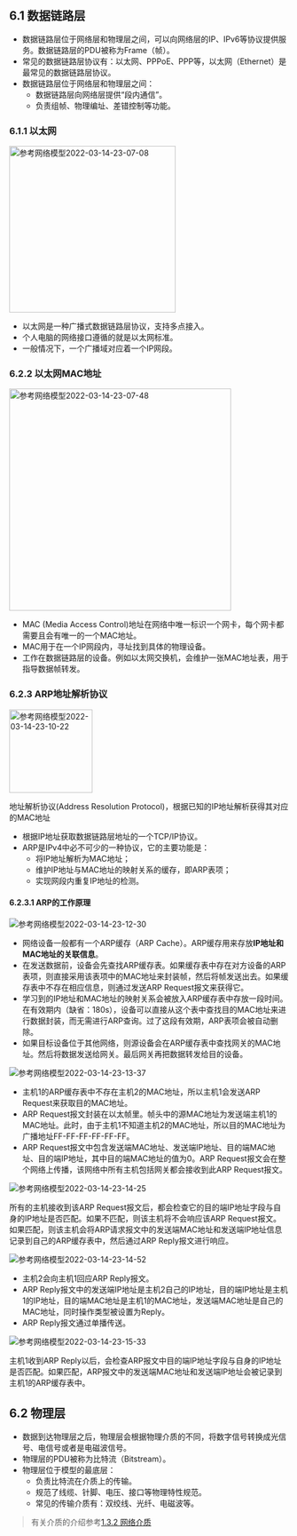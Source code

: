 
## 6.1 数据链路层

- 数据链路层位于网络层和物理层之间，可以向网络层的IP、IPv6等协议提供服务。数据链路层的PDU被称为Frame（帧）。
- 常见的数据链路层协议有：以太网、PPPoE、PPP等，以太网（Ethernet）是最常见的数据链路层协议。
- 数据链路层位于网络层和物理层之间：
  - 数据链路层向网络层提供“段内通信”。
  - 负责组帧、物理编址、差错控制等功能。

### 6.1.1 以太网

<img src="https://linley.oss-cn-shanghai.aliyuncs.com/typora_image/参考网络模型2022-03-14-23-07-08.png" alt="参考网络模型2022-03-14-23-07-08" width="300" height="">

- 以太网是一种广播式数据链路层协议，支持多点接入。
- 个人电脑的网络接口遵循的就是以太网标准。
- 一般情况下，一个广播域对应着一个IP网段。

### 6.2.2 以太网MAC地址

<img src="https://linley.oss-cn-shanghai.aliyuncs.com/typora_image/参考网络模型2022-03-14-23-07-48.png" alt="参考网络模型2022-03-14-23-07-48" width="400" height="">

- MAC (Media Access Control)地址在网络中唯一标识一个网卡，每个网卡都需要且会有唯一的一个MAC地址。
- MAC用于在一个IP网段内，寻址找到具体的物理设备。
- 工作在数据链路层的设备。例如以太网交换机，会维护一张MAC地址表，用于指导数据帧转发。

### 6.2.3 ARP地址解析协议

<img src="https://linley.oss-cn-shanghai.aliyuncs.com/typora_image/参考网络模型2022-03-14-23-10-22.png" alt="参考网络模型2022-03-14-23-10-22" width="" height="150">

地址解析协议(Address Resolution Protocol)，根据已知的IP地址解析获得其对应的MAC地址

- 根据IP地址获取数据链路层地址的一个TCP/IP协议。
- ARP是IPv4中必不可少的一种协议，它的主要功能是：
  - 将IP地址解析为MAC地址；
  - 维护IP地址与MAC地址的映射关系的缓存，即ARP表项；
  - 实现网段内重复IP地址的检测。

#### 6.2.3.1 ARP的工作原理

<img src="https://linley.oss-cn-shanghai.aliyuncs.com/typora_image/参考网络模型2022-03-14-23-12-30.png" alt="参考网络模型2022-03-14-23-12-30" width="" height="">

- 网络设备一般都有一个ARP缓存（ARP Cache）。ARP缓存用来存放**IP地址和MAC地址的关联信息**。
- 在发送数据前，设备会先查找ARP缓存表。如果缓存表中存在对方设备的ARP表项，则直接采用该表项中的MAC地址来封装帧，然后将帧发送出去。如果缓存表中不存在相应信息，则通过发送ARP Request报文来获得它。
- 学习到的IP地址和MAC地址的映射关系会被放入ARP缓存表中存放一段时间。在有效期内（缺省：180s），设备可以直接从这个表中查找目的MAC地址来进行数据封装，而无需进行ARP查询。过了这段有效期，ARP表项会被自动删除。
- 如果目标设备位于其他网络，则源设备会在ARP缓存表中查找网关的MAC地址。然后将数据发送给网关。最后网关再把数据转发给目的设备。

<img src="https://linley.oss-cn-shanghai.aliyuncs.com/typora_image/参考网络模型2022-03-14-23-13-37.png" alt="参考网络模型2022-03-14-23-13-37" width="" height="">

- 主机1的ARP缓存表中不存在主机2的MAC地址，所以主机1会发送ARP Request来获取目的MAC地址。
- ARP Request报文封装在以太帧里。帧头中的源MAC地址为发送端主机1的MAC地址。此时，由于主机1不知道主机2的MAC地址，所以目的MAC地址为广播地址FF-FF-FF-FF-FF-FF。
- ARP Request报文中包含发送端MAC地址、发送端IP地址、目的端MAC地址、目的端IP地址，其中目的端MAC地址的值为0。ARP Request报文会在整个网络上传播，该网络中所有主机包括网关都会接收到此ARP Request报文。

<img src="https://linley.oss-cn-shanghai.aliyuncs.com/typora_image/参考网络模型2022-03-14-23-14-25.png" alt="参考网络模型2022-03-14-23-14-25" width="" height="">

所有的主机接收到该ARP Request报文后，都会检查它的目的端IP地址字段与自身的IP地址是否匹配。如果不匹配，则该主机将不会响应该ARP Request报文。如果匹配，则该主机会将ARP请求报文中的发送端MAC地址和发送端IP地址信息记录到自己的ARP缓存表中，然后通过ARP Reply报文进行响应。

<img src="https://linley.oss-cn-shanghai.aliyuncs.com/typora_image/参考网络模型2022-03-14-23-14-52.png" alt="参考网络模型2022-03-14-23-14-52" width="" height="">

- 主机2会向主机1回应ARP Reply报文。
- ARP Reply报文中的发送端IP地址是主机2自己的IP地址，目的端IP地址是主机1的IP地址，目的端MAC地址是主机1的MAC地址，发送端MAC地址是自己的MAC地址，同时操作类型被设置为Reply。
- ARP Reply报文通过单播传送。

<img src="https://linley.oss-cn-shanghai.aliyuncs.com/typora_image/参考网络模型2022-03-14-23-15-33.png" alt="参考网络模型2022-03-14-23-15-33" width="" height="">

主机1收到ARP Reply以后，会检查ARP报文中目的端IP地址字段与自身的IP地址是否匹配。如果匹配，ARP报文中的发送端MAC地址和发送端IP地址会被记录到主机1的ARP缓存表中。

## 6.2 物理层

- 数据到达物理层之后，物理层会根据物理介质的不同，将数字信号转换成光信号、电信号或者是电磁波信号。
- 物理层的PDU被称为比特流（Bitstream）。
- 物理层位于模型的最底层：
  - 负责比特流在介质上的传输。
  - 规范了线缆、针脚、电压、接口等物理特性规范。
  - 常见的传输介质有：双绞线、光纤、电磁波等。

> 有关介质的介绍参考[1.3.2 网络介质](md/数据通信网络基础.md#netmedia)
